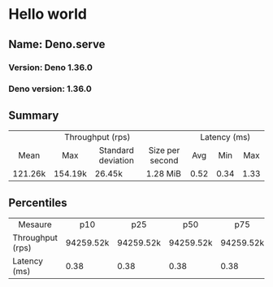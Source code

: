 # Hello world
## Name: Deno.serve 

### Version: Deno 1.36.0
### Deno version: 1.36.0

## Summary
<table>
<tr>
    <td align="center" colspan="4">Throughput (rps)</td>
    <td align="center" colspan="3">Latency (ms)</td>
</tr>
<tr>
    <td align="center">Mean</td>
    <td align="center">Max</td>
    <td align="center">Standard deviation</td>
    <td align="center">Size per second</td>
    <td align="center">Avg</td>
    <td align="center">Min</td>
    <td align="center">Max</td>
</tr>
<tr>
    <td>121.26k</td>
    <td>154.19k</td>
    <td>26.45k</td>
    <td>1.28 MiB</td>
    <td>0.52</td>
    <td>0.34</td>
    <td>1.33</td>
</tr>
</table>

## Percentiles

<table>
<tr>
  <td align="center">Mesaure</td>
  <td align="center">p10</td>
  <td align="center">p25</td>
  <td align="center">p50</td>
  <td align="center">p75</td>
  <td align="center">p90</td>
  <td align="center">p95</td>
  <td align="center">p99</td>
</tr>
<tr>
  <td>Throughput (rps)</td>
  <td>94259.52k</td>
  <td>94259.52k</td>
  <td>94259.52k</td>
  <td>94259.52k</td>
  <td>154186.54k</td>
  <td>154186.54k</td>
  <td>154186.54k</td>
</tr>
<tr>
  <td>Latency (ms)</td>
  <td>0.38</td>
  <td>0.38</td>
  <td>0.38</td>
  <td>0.38</td>
  <td>0.68</td>
  <td>0.71</td>
  <td>0.77</td>
</tr>
</table>
